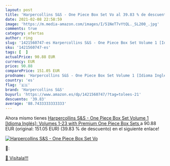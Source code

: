 ```yaml
---
layout: post
title: 'Harpercollins S&S - One Piece Box Set Vo al 39.83 % de descuento'
date: 2021-02-08 22:58:59
image: 'https://m.media-amazon.com/images/I/51NeT7vYtQL._SL200_.jpg'
comments: true
category: ofertas
author: ring
slug: '1421560747-es Harpercollins S&S - One Piece Box Set Volume 1 [Idioma...'
sku: '1421560747-es'
tags: [  ]
actualPrice: 90.88 EUR
currency: EUR
price: 90.88
comparePrice: 151.05 EUR
prodname: 'Harpercollins S&S - One Piece Box Set Volume 1 [Idioma Inglés]: Volumes 1-23 with Premium  One Piece Box Sets '
country: 'es'
flag: '🇪🇸'
brand: 'Harpercollins S&S'
buyurl: 'https://www.amazon.es/dp/1421560747/?tag=tolees-21'
descuento: '39.83'
average: '88.7433333333333'
---
```


Ahora mismo tienes [Harpercollins S&S - One Piece Box Set Volume 1 [Idioma Inglés]: Volumes 1-23 with Premium  One Piece Box Sets ](https://www.amazon.es/dp/1421560747/?tag=tolees-21) a 90.88 EUR (original: 151.05 EUR) (39.83 %  de descuento) en el siguiente enlace!

[![Harpercollins S&S - One Piece Box Set Vo](https://m.media-amazon.com/images/I/51NeT7vYtQL._SL200_.jpg)](https://www.amazon.es/dp/1421560747/?tag=tolees-21)

🔎:


[🛒 Visítala!!!](https://www.amazon.es/dp/1421560747/?tag=tolees-21)
